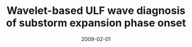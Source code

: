 ---
title: "Wavelet-based ULF wave diagnosis of substorm expansion phase onset"
collection: publications
permalink: /publication/2009-02-01-Murphy_a
excerpt: ' '
date: 2009-02-01
venue: 'Journal of Geophysical Research: Space Physics'
paperurl: 'https://doi.org/10.1029/2008JA013548'
citation: 'Murphy, K. R., Jonathan Rae, I., Mann, I. R., Milling, D. K., Watt, C. E. J., Ozeke, L., et al. (2009). Wavelet-based ULF wave diagnosis of substorm expansion phase onset. Journal of Geophysical Research: Space Physics, 114(2), 1-15. '
---
